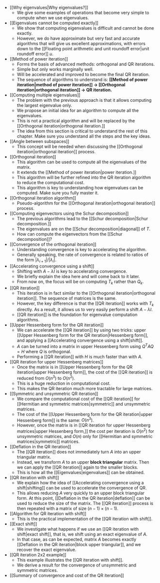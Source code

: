 - [[Why eigenvalues|Why eigenvalues?]]
	- We give some examples of operations that become very simple to compute when we use eigenvalues.
- [[Eigenvalues cannot be computed exactly]]
	- We show that computing eigenvalues is difficult and cannot be done exactly.
	- However, we do have approximate but very fast and accurate algorithms that will give us excellent approximations, with errors down to the [[Floating point arithmetic and unit roundoff error|unit roundoff error]] $u$.
- [[Method of power iteration]]
	- Forms the basis of advanced methods: orthogonal and QR iterations.
	- Simple but only works marginally well.
	- Will be accelerated and improved to become the final QR iteration.
	- The sequence of algorithms to understand is: **[[Method of power iteration|method of power iteration]] → [[Orthogonal iteration|orthogonal iteration]] → QR iteration.**
- [[Computing multiple eigenvalues]]
	- The problem with the previous approach is that it allows computing the largest eigenvalue only.
	- We propose an initial idea for an algorithm to compute all the eigenvalues.
	- This is not a practical algorithm and will be replaced by the [[Orthogonal iteration|orthogonal iteration.]]
	- The idea from this section is critical to understand the rest of this chapter. Make sure you understand all the steps and the key ideas.
- [[Angle between subspaces]]
	- This concept will be needed when discussing the [[Orthogonal iteration|orthogonal iteration]] process.
- [[Orthogonal iteration]]
	- This algorithm can be used to compute all the eigenvalues of the matrix.
	- It extends the [[Method of power iteration|power iteration.]]
	- This algorithm will be further refined into the QR iteration algorithm to reduce the computational cost.
	- This algorithm is key to understanding how eigenvalues can be computed. Make sure you fully master it.
- [[Orthogonal iteration algorithm]]
	- Pseudo-algorithm for the [[Orthogonal iteration|orthogonal iteration]] process.
- [[Computing eigenvectors using the Schur decomposition]]
	- The previous algorithms lead to the [[Schur decomposition|Schur decomposition.]]
	- The eigenvalues are on the [[Schur decomposition|diagonal]] of $T$.
	- How can compute the eigenvectors from the [[Schur decomposition]]?
- [[Convergence of the orthogonal iteration]]
	- Understanding convergence is key to accelerating the algorithm.
	- Generally speaking, the rate of convergence is related to ratios of the form $|\lambda_{i+1}|/|\lambda_i|$.
- [[Accelerating convergence using a shift]]
	- Shifting with $A - \lambda I$ is key to accelerating convergence.
	- We briefly explain the idea here and will come back to it later.
	- From now on, the focus will be on computing $T_k$ rather than $Q_k$.
- [[QR iteration]]
	- This iteration is in fact similar to the [[Orthogonal iteration|orthogonal iteration]]. The sequence of matrices is the same.
	- However, the key difference is that the [[QR iteration]] works with $T_k$ directly. As a result, it allows us to very easily perform a shift $A - \lambda I$.
	- [[QR iteration]] is the foundation for eigenvalue computation algorithms.
- [[Upper Hessenberg form for the QR iteration]]
	- We can accelerate the [[QR iteration]] by using two tricks: upper [[Upper Hessenberg form for the QR iteration|Hessenberg form]], and applying a [[Accelerating convergence using a shift|shift]].
	- $A$ can be turned into a matrix in upper Hessenberg form using $Q^T A Q = H$ where $Q$ is orthogonal.
	- Performing a [[QR iteration]] with $H$ is much faster than with $A$.
- [[QR iteration for upper Hessenberg matrices]]
	- Once the matrix is in [[Upper Hessenberg form for the QR iteration|upper Hessenberg form]], the cost of the [[QR iteration]] is reduced from $O(n^3)$ to $O(n^2)$.
	- This is a huge reduction in computational cost.
	- This makes the QR iteration much more tractable for large matrices.
- [[Symmetric and unsymmetric QR iteration]]
	- We compare the computational cost of the [[QR iteration]] for [[Hermitian and symmetric matrices|symmetric]] and unsymmetric matrices.
	-  The cost of the [[Upper Hessenberg form for the QR iteration|upper Hessenberg form]] is the same: $O(n^3)$.
	- However, once the matrix is in [[QR iteration for upper Hessenberg matrices|upper Hessenberg form,]] the cost per iteration is $O(n^2)$ for unsymmetric matrices, and $O(n)$ only for [[Hermitian and symmetric matrices|symmetric]] matrices.
- [[Deflation in the QR iteration]]
	- The [[QR iteration]] does not immediately turn $A$ into an upper triangular matrix.
	- Instead, we transform $A$ to an upper **block triangular** matrix. Then we can apply the [[QR iteration]] again to the smaller blocks.
	- This is how all the [[Eigenvalues|eigenvalues]] can be obtained.
- [[QR iteration with shift]]
	- We explain how the idea of [[Accelerating convergence using a shift|shifting]] can be used to accelerate the convergence of QR.
	- This allows reducing $A$ very quickly to an upper block triangular form. At this point, [[Deflation in the QR iteration|deflation]] can be used to reduce the size of the matrix. The [[QR iteration]] process is then repeated with a matrix of size $(n-1) \times (n-1)$.
- [[Algorithm for QR iteration with shift]]
	- This is the practical implementation of the [[QR iteration with shift]].
- [[Exact shift]]
	- We investigate what happens if we use an [[QR iteration with shift|exact shift]], that is, we shift using an exact eigenvalue of $A$.
	- In that case, as can be expected, matrix $A$ becomes exactly [[Deflation in the QR iteration|block upper triangular]], and we recover the exact eigenvalue.
- [[QR iteration 2x2 example]]
	- This example illustrates the [[QR iteration with shift]].
	- We derive a result for the convergence of unsymmetric and symmetric matrices.
- [[Summary of convergence and cost of the QR iteration]]
